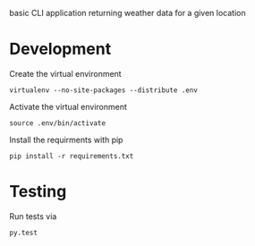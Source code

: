 basic CLI application returning weather data for a given location

# Development
Create the virtual environment

    virtualenv --no-site-packages --distribute .env

Activate the virtual environment

    source .env/bin/activate

Install the requirments with pip

    pip install -r requirements.txt

# Testing
Run tests via

    py.test